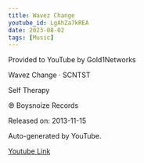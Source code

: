 ```yaml
---
title: Wavez Change
youtube_id: LgAhZa7kREA
date: 2023-08-02
tags: [Music]
---
```

Provided to YouTube by Gold1Networks  

Wavez Change · SCNTST  

Self Therapy  

℗ Boysnoize Records  

Released on: 2013-11-15  

Auto-generated by YouTube.  

[Youtube Link](https://www.youtube.com/watch?v=LgAhZa7kREA)  
